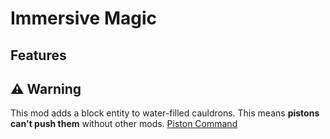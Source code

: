 # Immersive Magic

## Features

## ⚠️ Warning

This mod adds a block entity to water-filled cauldrons. This means **pistons can't push them** without other mods.
[Piston Command](https://github.com/tancop/PistonCommand)